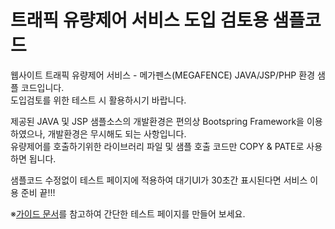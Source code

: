 # 트래픽 유량제어 서비스 도입 검토용 샘플코드
<p>웹사이트 트래픽 유량제어 서비스 - 메가펜스(MEGAFENCE) JAVA/JSP/PHP 환경 샘플 코드입니다.<br/>도입검토를 위한 테스트 시 활용하시기 바랍니다. </p>
<p>제공된 JAVA 및 JSP 샘플소스의 개발환경은 편의상 Bootspring Framework을 이용하였으나, 개발환경은 무시해도 되는 사항입니다.<br/><span class="is-red !important">유량제어를 호출하기위한 라이브러리 파일 및 샘플 호출 코드만 COPY & PATE로 사용</span>하면 됩니다.</p>
<p>샘플코드 수정없이 테스트 페이지에 적용하여 대기UI가 30초간 표시된다면 서비스 이용 준비 끝!!!</p>
<p><span class='is-red'>※</span><a href='https://drive.google.com/file/d/1Nq5PxUFf0di4_6RH7--9Jyu4ApE--kH1/view?usp=sharing' target='_blank'>가이드 문서</a>를 참고하여 간단한 테스트 페이지를 만들어 보세요.</p>
